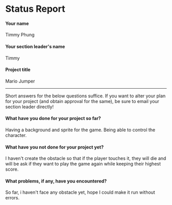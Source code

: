 # Status Report

#### Your name

Timmy Phung

#### Your section leader's name

Timmy

#### Project title

Mario Jumper

***

Short answers for the below questions suffice. If you want to alter your plan for your project (and obtain approval for the same), be sure to email your section leader directly!

#### What have you done for your project so far?

Having a background and sprite for the game. Being able to control the character.

#### What have you not done for your project yet?

I haven't create the obstacle so that if the player touches it, they will die and will be ask if they want to play the game again while keeping their highest score.

#### What problems, if any, have you encountered?

So far, i haven't face any obstacle yet, hope I could make it run without errors.
